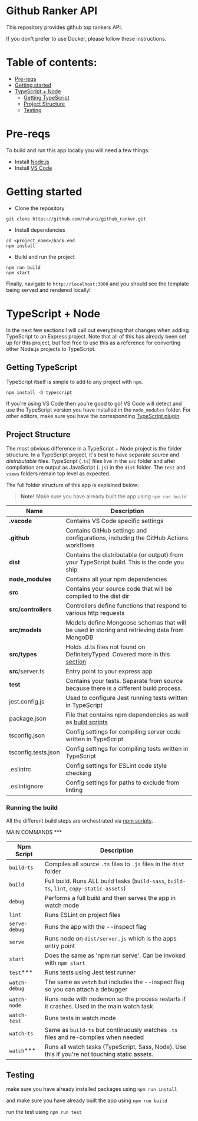 # Github Ranker API

This repository provides github top rankers API.

If you don't prefer to use Docker, please follow these instructions.

# Table of contents:

- [Pre-reqs](#pre-reqs)
- [Getting started](#getting-started)
- [TypeScript + Node](#typescript--node)
  - [Getting TypeScript](#getting-typescript)
  - [Project Structure](#project-structure)
  - [Testing](#testing)

# Pre-reqs

To build and run this app locally you will need a few things:

- Install [Node.js](https://nodejs.org/en/)
- Install [VS Code](https://code.visualstudio.com/)

# Getting started

- Clone the repository

```
git clone https://github.com/rahani/github_ranker.git
```

- Install dependencies

```
cd <project_name>/back-end
npm install
```

- Build and run the project

```
npm run build
npm start
```

Finally, navigate to `http://localhost:3000` and you should see the template being served and rendered locally!

# TypeScript + Node

In the next few sections I will call out everything that changes when adding TypeScript to an Express project.
Note that all of this has already been set up for this project, but feel free to use this as a reference for converting other Node.js projects to TypeScript.

## Getting TypeScript

TypeScript itself is simple to add to any project with `npm`.

```
npm install -D typescript
```

If you're using VS Code then you're good to go!
VS Code will detect and use the TypeScript version you have installed in the `node_modules` folder.
For other editors, make sure you have the corresponding [TypeScript plugin](http://www.typescriptlang.org/index.html#download-links).

## Project Structure

The most obvious difference in a TypeScript + Node project is the folder structure.
In a TypeScript project, it's best to have separate _source_ and _distributable_ files.
TypeScript (`.ts`) files live in the `src` folder and after compilation are output as JavaScript (`.js`) in the `dist` folder.
The `test` and `views` folders remain top level as expected.

The full folder structure of this app is explained below:

> **Note!** Make sure you have already built the app using `npm run build`

| Name                | Description                                                                                                |
| ------------------- | ---------------------------------------------------------------------------------------------------------- |
| **.vscode**         | Contains VS Code specific settings                                                                         |
| **.github**         | Contains GitHub settings and configurations, including the GitHub Actions workflows                        |
| **dist**            | Contains the distributable (or output) from your TypeScript build. This is the code you ship               |
| **node_modules**    | Contains all your npm dependencies                                                                         |
| **src**             | Contains your source code that will be compiled to the dist dir                                            |
| **src/controllers** | Controllers define functions that respond to various http requests                                         |
| **src/models**      | Models define Mongoose schemas that will be used in storing and retrieving data from MongoDB               |
| **src/types**       | Holds .d.ts files not found on DefinitelyTyped. Covered more in this [section](#type-definition-dts-files) |
| **src**/server.ts   | Entry point to your express app                                                                            |
| **test**            | Contains your tests. Separate from source because there is a different build process.                      |
| jest.config.js      | Used to configure Jest running tests written in TypeScript                                                 |
| package.json        | File that contains npm dependencies as well as [build scripts](#what-if-a-library-isnt-on-definitelytyped) |
| tsconfig.json       | Config settings for compiling server code written in TypeScript                                            |
| tsconfig.tests.json | Config settings for compiling tests written in TypeScript                                                  |
| .eslintrc           | Config settings for ESLint code style checking                                                             |
| .eslintignore       | Config settings for paths to exclude from linting                                                          |

### Running the build

All the different build steps are orchestrated via [npm scripts](https://docs.npmjs.com/misc/scripts).

MAIN COMMANDS \*\*\*

| Npm Script    | Description                                                                                   |
| ------------- | --------------------------------------------------------------------------------------------- |
| `build-ts`    | Compiles all source `.ts` files to `.js` files in the `dist` folder                           |
| `build`       | Full build. Runs ALL build tasks (`build-sass`, `build-ts`, `lint`, `copy-static-assets`)     |
| `debug`       | Performs a full build and then serves the app in watch mode                                   |
| `lint`        | Runs ESLint on project files                                                                  |
| `serve-debug` | Runs the app with the --inspect flag                                                          |
| `serve`       | Runs node on `dist/server.js` which is the apps entry point                                   |
| `start`       | Does the same as 'npm run serve'. Can be invoked with `npm start`                             |
| `test`\*\*\*  | Runs tests using Jest test runner                                                             |
| `watch-debug` | The same as `watch` but includes the --inspect flag so you can attach a debugger              |
| `watch-node`  | Runs node with nodemon so the process restarts if it crashes. Used in the main watch task     |
| `watch-test`  | Runs tests in watch mode                                                                      |
| `watch-ts`    | Same as `build-ts` but continuously watches `.ts` files and re-compiles when needed           |
| `watch`\*\*\* | Runs all watch tasks (TypeScript, Sass, Node). Use this if you're not touching static assets. |

## Testing

make sure you have already installed packages using `npm run install`

and make sure you have already built the app using `npm run build`

run the test using `npm run test`


